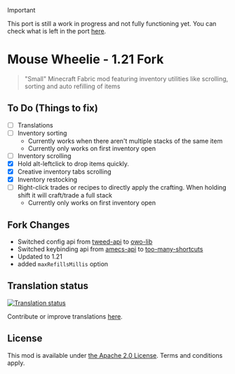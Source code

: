 
> [!IMPORTANT]  
> This port is still a work in progress and not fully functioning yet. You can check what is left in the port [here](#to-do-things-to-fix).

# Mouse Wheelie - 1.21 Fork

> "Small" Minecraft Fabric mod featuring inventory utilities like scrolling, sorting and auto refilling of items

## To Do (Things to fix)

- [ ] Translations
- [ ] Inventory sorting
    - Currently works when there aren't multiple stacks of the same item
    - Currently only works on first inventory open
- [ ] Inventory scrolling
- [X] Hold alt-leftclick to drop items quickly.
- [X] Creative inventory tabs scrolling
- [X] Inventory restocking
- [ ] Right-click trades or recipes to directly apply the crafting. When holding shift it will craft/trade a full stack
    - Currently only works on first inventory open

## Fork Changes
- Switched config api from [tweed-api](https://github.com/Siphalor/tweed-api) to [owo-lib](https://github.com/wisp-forest/owo-lib)
- Switched keybinding api from [amecs-api](https://github.com/Siphalor/amecs-api) to [too-many-shortcuts](https://github.com/wyatt-herkamp/too-many-shortcuts)
- Updated to 1.21
- added `maxRefillsMillis` option

## Translation status

[![Translation status](https://weblate.siphalor.de/widgets/mouse-wheelie/-/lang/multi-auto.svg)](https://weblate.siphalor.de/engage/mouse-wheelie/)

Contribute or improve translations [here](https://weblate.siphalor.de/engage/mouse-wheelie).

## License

This mod is available under [the Apache 2.0 License](./LICENSE.md). Terms and conditions apply.
